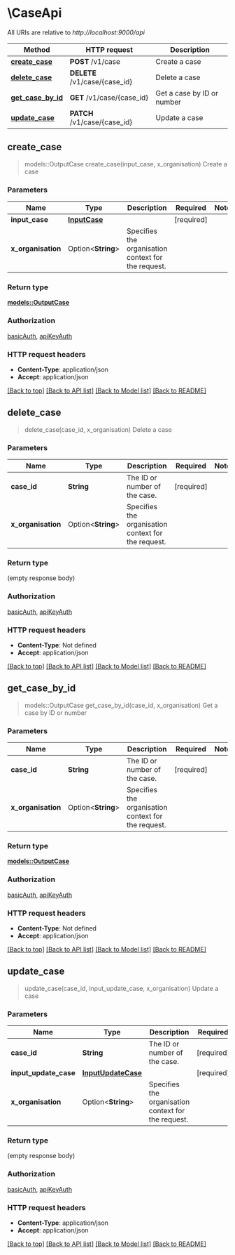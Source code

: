 # \CaseApi

All URIs are relative to *http://localhost:9000/api*

Method | HTTP request | Description
------------- | ------------- | -------------
[**create_case**](CaseApi.md#create_case) | **POST** /v1/case | Create a case
[**delete_case**](CaseApi.md#delete_case) | **DELETE** /v1/case/{case_id} | Delete a case
[**get_case_by_id**](CaseApi.md#get_case_by_id) | **GET** /v1/case/{case_id} | Get a case by ID or number
[**update_case**](CaseApi.md#update_case) | **PATCH** /v1/case/{case_id} | Update a case



## create_case

> models::OutputCase create_case(input_case, x_organisation)
Create a case

### Parameters


Name | Type | Description  | Required | Notes
------------- | ------------- | ------------- | ------------- | -------------
**input_case** | [**InputCase**](InputCase.md) |  | [required] |
**x_organisation** | Option<**String**> | Specifies the organisation context for the request. |  |

### Return type

[**models::OutputCase**](OutputCase.md)

### Authorization

[basicAuth](../README.md#basicAuth), [apiKeyAuth](../README.md#apiKeyAuth)

### HTTP request headers

- **Content-Type**: application/json
- **Accept**: application/json

[[Back to top]](#) [[Back to API list]](../README.md#documentation-for-api-endpoints) [[Back to Model list]](../README.md#documentation-for-models) [[Back to README]](../README.md)


## delete_case

> delete_case(case_id, x_organisation)
Delete a case

### Parameters


Name | Type | Description  | Required | Notes
------------- | ------------- | ------------- | ------------- | -------------
**case_id** | **String** | The ID or number of the case. | [required] |
**x_organisation** | Option<**String**> | Specifies the organisation context for the request. |  |

### Return type

 (empty response body)

### Authorization

[basicAuth](../README.md#basicAuth), [apiKeyAuth](../README.md#apiKeyAuth)

### HTTP request headers

- **Content-Type**: Not defined
- **Accept**: application/json

[[Back to top]](#) [[Back to API list]](../README.md#documentation-for-api-endpoints) [[Back to Model list]](../README.md#documentation-for-models) [[Back to README]](../README.md)


## get_case_by_id

> models::OutputCase get_case_by_id(case_id, x_organisation)
Get a case by ID or number

### Parameters


Name | Type | Description  | Required | Notes
------------- | ------------- | ------------- | ------------- | -------------
**case_id** | **String** | The ID or number of the case. | [required] |
**x_organisation** | Option<**String**> | Specifies the organisation context for the request. |  |

### Return type

[**models::OutputCase**](OutputCase.md)

### Authorization

[basicAuth](../README.md#basicAuth), [apiKeyAuth](../README.md#apiKeyAuth)

### HTTP request headers

- **Content-Type**: Not defined
- **Accept**: application/json

[[Back to top]](#) [[Back to API list]](../README.md#documentation-for-api-endpoints) [[Back to Model list]](../README.md#documentation-for-models) [[Back to README]](../README.md)


## update_case

> update_case(case_id, input_update_case, x_organisation)
Update a case

### Parameters


Name | Type | Description  | Required | Notes
------------- | ------------- | ------------- | ------------- | -------------
**case_id** | **String** | The ID or number of the case. | [required] |
**input_update_case** | [**InputUpdateCase**](InputUpdateCase.md) |  | [required] |
**x_organisation** | Option<**String**> | Specifies the organisation context for the request. |  |

### Return type

 (empty response body)

### Authorization

[basicAuth](../README.md#basicAuth), [apiKeyAuth](../README.md#apiKeyAuth)

### HTTP request headers

- **Content-Type**: application/json
- **Accept**: application/json

[[Back to top]](#) [[Back to API list]](../README.md#documentation-for-api-endpoints) [[Back to Model list]](../README.md#documentation-for-models) [[Back to README]](../README.md)


